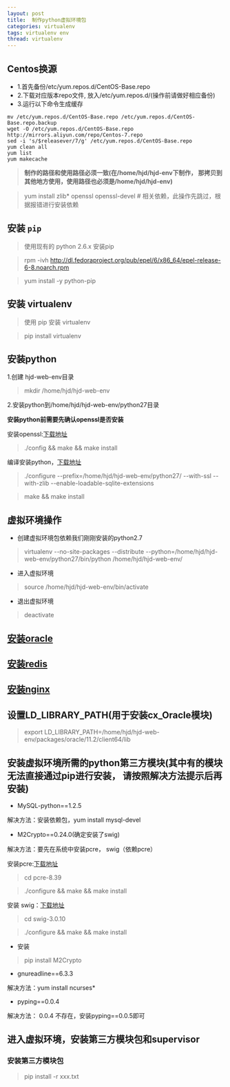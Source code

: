 ```yaml
---
layout: post
title:  制作python虚拟环境包
categories: virtualenv
tags: virtualenv env
thread: virtualenv
---
```

## Centos换源
* 1.首先备份/etc/yum.repos.d/CentOS-Base.repo
* 2.下载对应版本repo文件, 放入/etc/yum.repos.d/(操作前请做好相应备份)
* 3.运行以下命令生成缓存

```
mv /etc/yum.repos.d/CentOS-Base.repo /etc/yum.repos.d/CentOS-Base.repo.backup
wget -O /etc/yum.repos.d/CentOS-Base.repo http://mirrors.aliyun.com/repo/Centos-7.repo
sed -i 's/$releasever/7/g' /etc/yum.repos.d/CentOS-Base.repo
yum clean all
yum list
yum makecache
```

> **制作的路径和使用路径必须一致(在/home/hjd/hjd-env下制作， 那拷贝到其他地方使用，使用路径也必须是/home/hjd/hjd-env)**

> yum install zlib* openssl openssl-devel # 相关依赖，此操作先跳过，根据报错进行安装依赖

## 安装 `pip`

> 使用现有的 python 2.6.x 安装pip

> rpm -ivh http://dl.fedoraproject.org/pub/epel/6/x86_64/epel-release-6-8.noarch.rpm

> yum install -y python-pip

## 安装 virtualenv

> 使用 pip 安装 virtualenv

> pip install virtualenv

## 安装python

1.创建 hjd-web-env目录

> mkdir /home/hjd/hjd-web-env

2.安装python到/home/hjd/hjd-web-env/python27目录

**安装python前需要先确认openssl是否安装**

安装openssl:[下载地址](https://github.com/openssl/openssl)

> ./config && make && make install

编译安装python，[下载地址](http://www.python.org/)

> ./configure \-\-prefix=/home/hjd/hjd-web-env/python27/ \-\-with-ssl \-\-with-zlib \-\-enable-loadable-sqlite-extensions

> make && make install

## 虚拟环境操作

* 创建虚拟环境包依赖我们刚刚安装的python2.7

> virtualenv \-\-no-site-packages \-\-distribute \-\-python=/home/hjd/hjd-web-env/python27/bin/python /home/hjd/hjd-web-env/

* 进入虚拟环境

> source /home/hjd/hjd-web-env/bin/activate

* 退出虚拟环境

> deactivate

## [安装oracle](/cx_Oracle)

## [安装redis](/redis)

## [安装nginx](/nginx)

## 设置LD_LIBRARY_PATH(用于安装cx_Oracle模块)

> export LD_LIBRARY_PATH=/home/hjd/hjd-web-env/packages/oracle/11.2/client64/lib

## 安装虚拟环境所需的python第三方模块(其中有的模块无法直接通过pip进行安装， 请按照解决方法提示后再安装)

* MySQL-python==1.2.5

解决方法：安装依赖包，yum install mysql-devel

* M2Crypto==0.24.0(确定安装了swig)

解决方法：要先在系统中安装pcre， swig（依赖pcre）

安装pcre:[下载地址](https://sourceforge.net/projects/pcre/files/pcre/)

> cd pcre-8.39

> ./configure && make && make install

安装 swig：[下载地址](http://www.swig.org/download.html)

> cd swig-3.0.10

> ./configure && make && make install

* 安装

> pip install M2Crypto

* gnureadline==6.3.3

解决方法：yum install ncurses*

* pyping==0.0.4

解决方法： 0.0.4 不存在，安装pyping==0.0.5即可

## 进入虚拟环境，安装第三方模块包和supervisor

### 安装第三方模块包
> pip install -r xxx.txt

